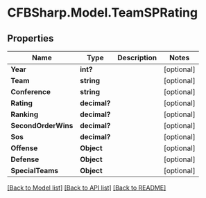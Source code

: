 # CFBSharp.Model.TeamSPRating
## Properties

Name | Type | Description | Notes
------------ | ------------- | ------------- | -------------
**Year** | **int?** |  | [optional] 
**Team** | **string** |  | [optional] 
**Conference** | **string** |  | [optional] 
**Rating** | **decimal?** |  | [optional] 
**Ranking** | **decimal?** |  | [optional] 
**SecondOrderWins** | **decimal?** |  | [optional] 
**Sos** | **decimal?** |  | [optional] 
**Offense** | **Object** |  | [optional] 
**Defense** | **Object** |  | [optional] 
**SpecialTeams** | **Object** |  | [optional] 

[[Back to Model list]](../README.md#documentation-for-models) [[Back to API list]](../README.md#documentation-for-api-endpoints) [[Back to README]](../README.md)

